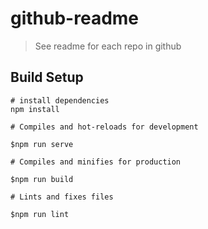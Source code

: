 # github-readme

> See readme for each repo in github

## Build Setup

``` 
# install dependencies
npm install

# Compiles and hot-reloads for development

$npm run serve

# Compiles and minifies for production

$npm run build

# Lints and fixes files

$npm run lint

```
